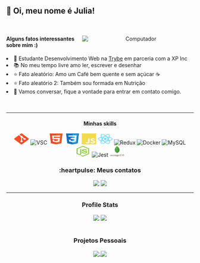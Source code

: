 

## 💜 Oi, meu nome é <strong>Julia!</strong>
<br>

<div align="center">
<img src="https://raw.githubusercontent.com/MicaelliMedeiros/micaellimedeiros/master/image/computer-illustration.png" min-width="200px" max-width="200px" width="300px" align="right" alt="Computador">
  <div align="left" style="display: inline_block">
    <h4><strong>Alguns fatos interessantes sobre mim :)</strong></h4>
    <li>🔭 Estudante Desenvolvimento Web na <a href="https://betrybe.com">Trybe</a> em parceria com a XP Inc</li>
    <li>📚 No meu tempo livre amo ler, escrever e desenhar</li>
    <li>⭐ Fato aleatório: Amo um Café bem quente e sem açúcar ☕ </li>
    <li>⭐ Fato aleatório 2: Também sou formada em Nutrição  </li>
    <li>💌 Vamos conversar, fique a vontade para entrar em contato comigo.</li>
  </div>
</div>
<br>
<br>
<hr>
<div align="center">
  <h4>Minhas skills</h4
    <section align="center" style="margin-top: 30px" style="display: inline_block">
      <img alt="GIT" height="30" width="40" src="https://raw.githubusercontent.com/devicons/devicon/master/icons/git/git-original.svg"/> 
      <img alt="VSC" height="30" width="40" src="https://cdn.jsdelivr.net/gh/devicons/devicon/icons/vscode/vscode-original.svg" />
      <img alt="HTML" height="30" width="40" src="https://raw.githubusercontent.com/devicons/devicon/master/icons/html5/html5-original.svg">
      <img alt="CSS" height="30" width="40" src="https://raw.githubusercontent.com/devicons/devicon/master/icons/css3/css3-original.svg">
      <img alt="JavaScript" height="30" width="40" src="https://raw.githubusercontent.com/devicons/devicon/master/icons/javascript/javascript-plain.svg">
      <img alt="React" height="30" width="40" src="https://raw.githubusercontent.com/devicons/devicon/master/icons/react/react-original.svg">
      <img alt="Redux" height="30" width="40" src="https://cdn.jsdelivr.net/gh/devicons/devicon/icons/redux/redux-original.svg"/>
      <img alt="Docker" height="30" width="40" src="https://cdn.jsdelivr.net/gh/devicons/devicon/icons/docker/docker-plain-wordmark.svg"/>
      <img alt="MySQL" height="30" width="40" src="https://cdn.jsdelivr.net/gh/devicons/devicon/icons/mysql/mysql-plain-wordmark.svg"/>
      <img alt="NodeJS" height="30" width="40" src="https://raw.githubusercontent.com/devicons/devicon/master/icons/nodejs/nodejs-original.svg">
      <img alt="Jest" height="30" width="40" src="https://cdn.jsdelivr.net/gh/devicons/devicon/icons/jest/jest-plain.svg" />
      <img alt="MongoDB" height="30" width="40" src="https://raw.githubusercontent.com/devicons/devicon/master/icons/mongodb/mongodb-original-wordmark.svg"/>
    </section>
</div>

<h3  align="center">:heartpulse: Meus contatos</h3>  
<div align="center">
  <a href="https://www.linkedin.com/in/julialanapatto" target="_blank"><img heigth="200px" src="https://img.shields.io/badge/-LinkedIn-%230077B5?style=for-the-badge&logo=linkedin&logoColor=white" target="_blank"></a> 
  <a href = "mailto:julialanapatto@gmail.com"><img heigth="200px" src="https://img.shields.io/badge/-Gmail-%23333?style=for-the-badge&logo=gmail&logoColor=white" target="_blank"></a>
</div> 
<hr>
<h3 align="center">Profile Stats</h3>
<div align="center">
   <img height:"180em" src="https://github-readme-stats.vercel.app/api?username=julialanapatto&show_icons=true&hide_border=true&theme=tokyonight">
   <img height:"180em" src="https://github-readme-stats.vercel.app/api/top-langs/?username=julialanapatto&theme=tokyonight&hide_border=true">
</div>
<br>
<h3 align="center">Projetos Pessoais</h3>

<p align="center">
  <a href="https://github.com/julialanapatto/julialanapatto.github.io">
    <img
      align="center"
      height="120em"
      src="https://github-readme-stats.vercel.app/api/pin/?username=julialanapatto&repo=julialanapatto.github.io&theme=tokyonight&hide_border=true">
    </img>
  </a>
    <a href="https://github.com/julialanapatto/julialanapatto">
    <img
      align="center"
      height="120em"
      src="https://github-readme-stats.vercel.app/api/pin/?username=julialanapatto&repo=julialanapatto&theme=tokyonight&hide_border=true">
    </img>
  </a>
</p>
